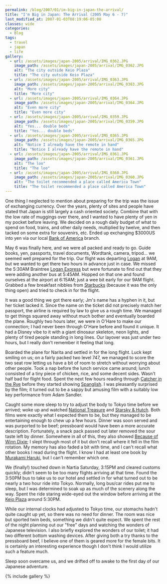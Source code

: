 ```yaml
---
permalink: /blog/2007/01/im-big-in-japan-the-arrival/
title: "I'm Big in Japan: The Arrival (2005 May 6 - 7)"
last_modified_at: 2007-01-03T08:19:06-05:00
classes: wide
categories:
  - Blog
tags:
  - travel
  - japan
  - life
gallery:
  - url: /assets/images/japan-2005/arrival/IMG_0362.JPG
    image_path: /assets/images/japan-2005/arrival/IMG_0362.JPG
    alt: "The city outside Keio Plaza"
    title: "The city outside Keio Plaza"
  - url: /assets/images/japan-2005/arrival/IMG_0363.JPG
    image_path: /assets/images/japan-2005/arrival/IMG_0363.JPG
    alt: "More city"
    title: "More city"
  - url: /assets/images/japan-2005/arrival/IMG_0364.JPG
    image_path: /assets/images/japan-2005/arrival/IMG_0364.JPG
    alt: "Even more city"
    title: "Even more city"
  - url: /assets/images/japan-2005/arrival/IMG_0359.JPG
    image_path: /assets/images/japan-2005/arrival/IMG_0359.JPG
    alt: "Yes... double beds"
    title: "Yes... double beds"
  - url: /assets/images/japan-2005/arrival/IMG_0365.JPG
    image_path: /assets/images/japan-2005/arrival/IMG_0365.JPG
    alt: "Notice I already have the remote in hand"
    title: "Notice I already have the remote in hand"
  - url: /assets/images/japan-2005/arrival/IMG_0361.JPG
    image_path: /assets/images/japan-2005/arrival/IMG_0361.JPG
    alt: "The loo"
    title: "The loo"
  - url: /assets/images/japan-2005/arrival/IMG_0360.JPG
    image_path: /assets/images/japan-2005/arrival/IMG_0360.JPG
    alt: "The toilet recommended a place called America Town"
    title: "The toilet recommended a place called America Town"
---
```


One thing I neglected to mention about preparing for the trip was the issue of exchanging currency.  Over the years, 
plenty of sites and people have stated that Japan is still largely a cash oriented society.  Combine that with the low 
rate of muggings over there, and I wanted to have plenty of yen in my pocket before leaving.  We decided on a rough 
daily budget of what to spend on food, trains, and other daily needs, multiplied by twelve, and then tacked on some 
extra for souvenirs, etc.  Ended up exchanging $3000US into yen via our local 
[Bank of America](http://www.bankofamerica.com/) branch.

May 6 was finally here, and we were all packed and ready to go.  Guide books, yen, passports, travel documents, 
Wordtank, camera, tripod... we seemed well prepared for the trip.  Our flight was departing 
[Logan](http://www.massport.com/logan/) at 9AM, but we wanted to get there two hours in advance just in case.  We missed 
the 5:30AM Braintree [Logan Express](http://www.massport.com/logan/getti_typeo_logan.html) but were fortunate to find 
out that they were adding another bus at 5:45AM.  Hopped on that one and found ourselves at the airport at 6:15AM; just 
a wee bit early for our 9AM flight.  Grabbed a few breakfast nibbles from [Starbucks](http://www.starbucks.com/) 
(because it was the only thing open) and tried to check in for the flight.

It was a good thing we got there early; Jm's name has a hyphen in it, but her ticket lacked it.  Since the name on the 
ticket did not precisely match her passport, the airline is required by law to give us a rough time.  We managed to get 
things squared away without much bother and eventually boarded the plane.  Roughly two hours later, we were in O'Hare to 
make our connection; I had never been through O'Hare before and found it unique.  It had a Disney vibe to it with a 
giant dinosaur skeleton, neon lights, and plenty of tired people standing in long lines.  Our layover was just under two 
hours, but I really don't remember it feeling that long.

Boarded the plane for Narita and settled in for the long flight.  Luck kept smiling on us; on a fairly packed two level 
747, we managed to score the two seat row letting us have a bit of room to stretch without worrying about other people.
Took a nap before the lunch service came around; lunch consisted of a tiny piece of chicken, rice, and some decent sides.
Wasn't half bad for flight food.  Spent the next few hours reading through [Catcher in the Rye](https://www.amazon.com/Catcher-Rye-J-D-Salinger/dp/0316769177/)
before they started showing [Spanglish](http://www.imdb.com/title/tt0371246/).  I was pleasantly surprised by the film; 
it turned out to be a sappy but amusing film with a suitably low key performance from Adam Sandler.

Caught some more sleep to try to adjust the body to Tokyo time before we arrived; woke up and watched 
[National Treasure](http://www.imdb.com/title/tt0368891/) and [Starsky & Hutch](http://www.imdb.com/title/tt0335438/).
Both films were exactly what I expected them to be, but they managed to be entertaining enough to chew up a few hours.
Dinner was soon served and was purported to be beef; pressboard would have been a more accurate description.
Fortunately, a snack pack passed out later removed the sour taste left by dinner.  Somewhere in all of this, they also 
showed [Because of Winn Dixie](http://www.imdb.com/title/tt0317132/); I slept through most of it but don't recall where 
it fell in the film rotation.  My memory has also faded a bit with time, and I can't recall what other books I read 
during the flight.  I know I had at least one book by [Murakami Haruki](http://en.wikipedia.org/wiki/Haruki_Murakami), 
but I can't remember which one.

We (finally!) touched down in Nartia Saturday, 3:15PM and cleared customs quickly; didn't seem to be too many flights 
arriving at that time.  Found the 3:50PM bus to take us to our hotel and settled in for what turned out to be nearly a 
two hour ride into Tokyo.  Normally, long bus/car rides put me to sleep, but I was determined to soak up as much of the 
scenery along the way.  Spent the ride staring wide-eyed out the window before arriving at the 
[Keio Plaza](http://www.keioplaza.com/) around 5:30PM.

While our internal clocks had adjusted to Tokyo time, our stomachs hadn't quite caught up yet, so there was no need for 
dinner.  The room was nice but sported twin beds, something we didn't quite expect.  We spent the rest of the night 
planning out our "free" days and watching the wonders of Japanese television.  I also briefly explored the wonders of 
our toilet; it had two different bottom washing devices.  After giving both a try thanks to the pressboard beef, I 
believe one of them is geared more for the female bits.  It is certainly an interesting experience though I don't think 
I would utilize such a feature much.

Sleep soon overcame us, and we drifted off to awake to the first day of our Japanese adventure.

{% include gallery %}